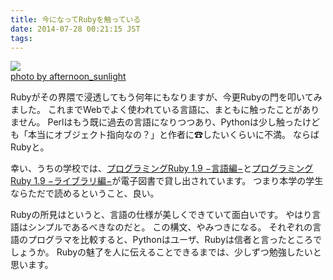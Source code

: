 ```yaml
---
title: 今になってRubyを触っている
date: 2014-07-28 00:21:15 JST
tags: 
---
```


[![](http://farm1.staticflickr.com/51/135751440_2f59574661.jpg)](http://www.flickr.com/photos/50109537@N00/135751440)<br />[photo by afternoon_sunlight](http://www.flickr.com/photos/50109537@N00/135751440)

Rubyがその界隈で浸透してもう何年にもなりますが、今更Rubyの門を叩いてみました。
これまでWebでよく使われている言語に、まともに触ったことがありません。
Perlはもう既に過去の言語になりつつあり、Pythonは少し触ったけども「本当にオブジェクト指向なの？」と作者に☎したいくらいに不満。
ならばRubyと。

幸い、うちの学校では、[プログラミングRuby 1.9 −言語編−](http://d.hatena.ne.jp/asin/4274068099/hatena-blog-22)と[プログラミングRuby 1.9 −ライブラリ編−](http://d.hatena.ne.jp/asin/4274068102/hatena-blog-22)が電子図書で貸し出されています。
つまり本学の学生ならただで読めるということ、良い。

Rubyの所見はというと、言語の仕様が美しくできていて面白いです。
やはり言語はシンプルであるべきなのだと。
この構文、やみつきになる。
それぞれの言語のプログラマを比較すると、Pythonはユーザ、Rubyは信者と言ったところでしょうか。
Rubyの魅了を人に伝えることできるまでは、少しずつ勉強したいと思います。

